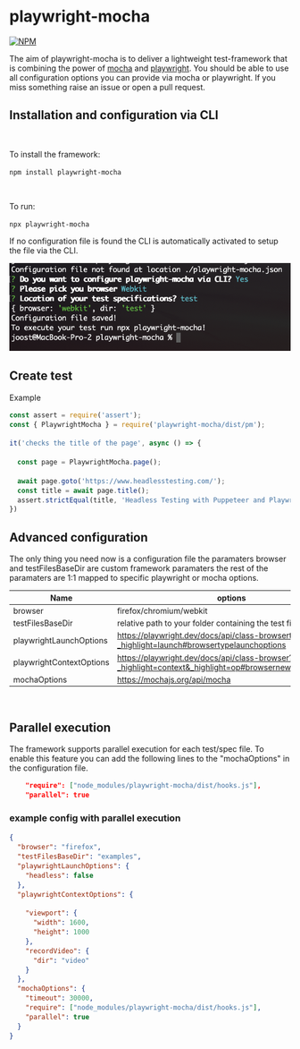 # playwright-mocha

<!-- badges: start -->
[![NPM](https://nodei.co/npm/playwright-mocha.png)](https://npmjs.org/package/playwright-mocha)
<!-- badges: end -->

The aim of playwright-mocha is to deliver a lightweight test-framework that is combining the power of [mocha](https://mochajs.org/) and [playwright](https://playwright.dev/). You should be able to use all configuration options you can provide via mocha or playwright. If you miss something raise an issue or open a pull request.


## Installation and configuration via CLI

<br>

To install the framework:

`npm install playwright-mocha`

<br>

To run:

`npx playwright-mocha`

If no configuration file is found the CLI is automatically activated to setup the file via the CLI.

![](.images/cli.png)

## Create test 

Example

```javascript
const assert = require('assert');
const { PlaywrightMocha } = require('playwright-mocha/dist/pm');

it('checks the title of the page', async () => {

  const page = PlaywrightMocha.page();

  await page.goto('https://www.headlesstesting.com/');
  const title = await page.title();
  assert.strictEqual(title, 'Headless Testing with Puppeteer and Playwright in the Cloud.');
})
```

## Advanced configuration

The only thing you need now is a configuration file the paramaters browser and testFilesBaseDir are custom framework paramaters the rest of the paramaters are 1:1 mapped to specific playwright or mocha options.

| Name      | options |
| ----------- | ----------- |
| browser      | firefox/chromium/webkit       |
| testFilesBaseDir | relative path to your folder containing the test files |
| playwrightLaunchOptions   | https://playwright.dev/docs/api/class-browsertype?_highlight=launch#browsertypelaunchoptions        |
| playwrightContextOptions | https://playwright.dev/docs/api/class-browser?_highlight=context&_highlight=op#browsernewcontextoptions |
| mochaOptions | https://mochajs.org/api/mocha |

<br>
 
## Parallel execution

The framework supports parallel execution for each test/spec file. 
To enable this feature you can add the following lines to the "mochaOptions" in the configuration file.

```json
    "require": ["node_modules/playwright-mocha/dist/hooks.js"],
    "parallel": true
```


### example config with parallel execution
```json 
{
  "browser": "firefox",
  "testFilesBaseDir": "examples",
  "playwrightLaunchOptions": {
    "headless": false
  },
  "playwrightContextOptions": {

    "viewport": {
      "width": 1600,
      "height": 1000
    },
    "recordVideo": {
      "dir": "video"
    }
  },
  "mochaOptions": {
    "timeout": 30000,
    "require": ["node_modules/playwright-mocha/dist/hooks.js"],
    "parallel": true
  }
}
```
